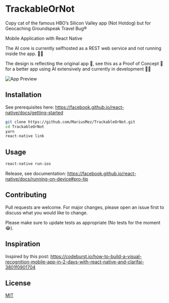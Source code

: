 # TrackableOrNot

Copy cat of the famous HBO’s Silicon Valley app (Not Hotdog) but for Geocaching Groundspeak Travel Bug®

Mobile Application with React Native

The AI core is currently selfhosted as a REST web service and not running inside the app. 🤖🧠

The design is reflecting the original app 🙈, see this as a Proof of Concept 🤡 for a better app using AI extensively and currently in development 👨‍💻

![App Preview](https://imgur.com/KJjWyYv.png)


## Installation

See prerequisites here: https://facebook.github.io/react-native/docs/getting-started

```bash
git clone https://github.com/MariusMez/TrackableOrNot.git
cd TrackableOrNot
yarn
react-native link
```

## Usage

```bash
react-native run-ios
```

Release, see documentation: https://facebook.github.io/react-native/docs/running-on-device#pro-tip

## Contributing
Pull requests are welcome. For major changes, please open an issue first to discuss what you would like to change.

Please make sure to update tests as appropriate (No tests for the moment 😂).

## Inspiration
Inspired by this post: https://codeburst.io/how-to-build-a-visual-recognition-mobile-app-in-2-days-with-react-native-and-clarifai-3801f0901704

## License
[MIT](https://choosealicense.com/licenses/mit/)